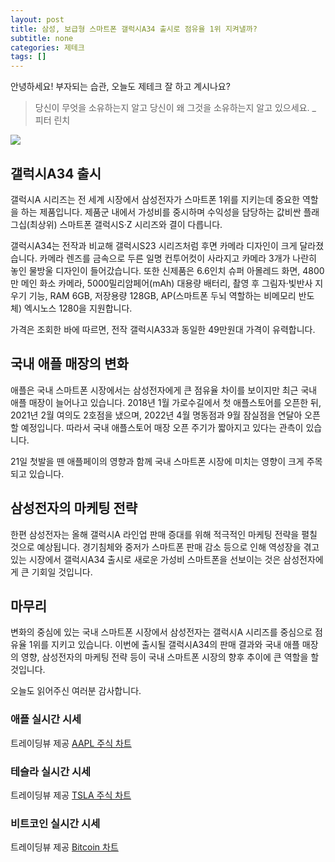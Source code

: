 ```yaml
---
layout: post
title: 삼성, 보급형 스마트폰 갤럭시A34 출시로 점유율 1위 지켜낼까?
subtitle: none
categories: 제테크
tags: []
---
```


안녕하세요! 부자되는 습관, 오늘도 제테크 잘 하고 계시나요?

> 당신이 무엇을 소유하는지 알고 당신이 왜 그것을 소유하는지 알고 있으세요. _ 피터 린치






![](https://source.unsplash.com/800x450/?luxury)

##  갤럭시A34 출시

갤럭시A 시리즈는 전 세계 시장에서 삼성전자가 스마트폰 1위를 지키는데 중요한 역할을 하는 제품입니다. 제품군 내에서 가성비를 중시하며 수익성을 담당하는 값비싼 플래그십(최상위) 스마트폰 갤럭시S·Z 시리즈와 결이 다릅니다.

갤럭시A34는 전작과 비교해 갤럭시S23 시리즈처럼 후면 카메라 디자인이 크게 달라졌습니다. 카메라 렌즈를 금속으로 두른 일명 컨투어컷이 사라지고 카메라 3개가 나란히 놓인 물방울 디자인이 들어갔습니다. 또한 신제품은 6.6인치 슈퍼 아몰레드 화면, 4800만 메인 화소 카메라, 5000밀리암페어(mAh) 대용량 배터리, 촬영 후 그림자·빛반사 지우기 기능, RAM 6GB, 저장용량 128GB, AP(스마트폰 두뇌 역할하는 비메모리 반도체) 엑시노스 1280을 지원합니다.

가격은 조회한 바에 따르면, 전작 갤럭시A33과 동일한 49만원대 가격이 유력합니다.

## 국내 애플 매장의 변화

애플은 국내 스마트폰 시장에서는 삼성전자에게 큰 점유율 차이를 보이지만 최근 국내 애플 매장이 늘어나고 있습니다. 2018년 1월 가로수길에서 첫 애플스토어를 오픈한 뒤, 2021년 2월 여의도 2호점을 냈으며, 2022년 4월 명동점과 9월 잠실점을 연달아 오픈할 예정입니다. 따라서 국내 애플스토어 매장 오픈 주기가 짧아지고 있다는 관측이 있습니다.

21일 첫발을 뗀 애플페이의 영향과 함께 국내 스마트폰 시장에 미치는 영향이 크게 주목되고 있습니다.

## 삼성전자의 마케팅 전략

한편 삼성전자는 올해 갤럭시A 라인업 판매 증대를 위해 적극적인 마케팅 전략을 펼칠 것으로 예상됩니다. 경기침체와 중저가 스마트폰 판매 감소 등으로 인해 역성장을 겪고 있는 시장에서 갤럭시A34 출시로 새로운 가성비 스마트폰을 선보이는 것은 삼성전자에게 큰 기회일 것입니다.

## 마무리

변화의 중심에 있는 국내 스마트폰 시장에서 삼성전자는 갤럭시A 시리즈를 중심으로 점유율 1위를 지키고 있습니다. 이번에 출시될 갤럭시A34의 판매 결과와 국내 애플 매장의 영향, 삼성전자의 마케팅 전략 등이 국내 스마트폰 시장의 향후 추이에 큰 역할을 할 것입니다.

오늘도 읽어주신 여러분 감사합니다.

### 애플 실시간 시세


<!-- TradingView Widget BEGIN -->
<div class="tradingview-widget-container">
  <div id="tradingview_6a264"></div>
  <div class="tradingview-widget-copyright">트레이딩뷰 제공 <a href="https://kr.tradingview.com/symbols/NASDAQ-AAPL/" rel="noopener" target="_blank"><span class="blue-text">AAPL 주식 차트</span></a></div>
  <script type="text/javascript" src="https://s3.tradingview.com/tv.js"></script>
  <script type="text/javascript">
  new TradingView.widget(
  {
  "autosize": true,
  "symbol": "NASDAQ:AAPL",
  "interval": "D",
  "timezone": "Asia/Seoul",
  "theme": "light",
  "style": "1",
  "locale": "kr",
  "toolbar_bg": "#f1f3f6",
  "enable_publishing": false,
  "hide_top_toolbar": true,
  "hide_legend": true,
  "save_image": false,
  "container_id": "tradingview_6a264"
}
  );
  </script>
</div>
<!-- TradingView Widget END -->


### 테슬라 실시간 시세


<!-- TradingView Widget BEGIN -->
<div class="tradingview-widget-container">
  <div id="tradingview_39d77"></div>
  <div class="tradingview-widget-copyright">트레이딩뷰 제공 <a href="https://kr.tradingview.com/symbols/NASDAQ-TSLA/" rel="noopener" target="_blank"><span class="blue-text">TSLA 주식 차트</span></a></div>
  <script type="text/javascript" src="https://s3.tradingview.com/tv.js"></script>
  <script type="text/javascript">
  new TradingView.widget(
  {
  "autosize": true,
  "symbol": "NASDAQ:TSLA",
  "interval": "D",
  "timezone": "Asia/Seoul",
  "theme": "light",
  "style": "1",
  "locale": "kr",
  "toolbar_bg": "#f1f3f6",
  "enable_publishing": false,
  "hide_top_toolbar": true,
  "hide_legend": true,
  "save_image": false,
  "container_id": "tradingview_39d77"
}
  );
  </script>
</div>
<!-- TradingView Widget END -->


### 비트코인 실시간 시세


<!-- TradingView Widget BEGIN -->
<div class="tradingview-widget-container">
  <div id="tradingview_3f91e"></div>
  <div class="tradingview-widget-copyright">트레이딩뷰 제공 <a href="https://kr.tradingview.com/symbols/BTCUSD/?exchange=BITSTAMP" rel="noopener" target="_blank"><span class="blue-text">Bitcoin 차트</span></a></div>
  <script type="text/javascript" src="https://s3.tradingview.com/tv.js"></script>
  <script type="text/javascript">
  new TradingView.widget(
  {
  "autosize": true,
  "symbol": "BITSTAMP:BTCUSD",
  "interval": "D",
  "timezone": "Asia/Seoul",
  "theme": "light",
  "style": "1",
  "locale": "kr",
  "toolbar_bg": "#f1f3f6",
  "enable_publishing": false,
  "hide_top_toolbar": true,
  "hide_legend": true,
  "save_image": false,
  "container_id": "tradingview_3f91e"
}
  );
  </script>
</div>
<!-- TradingView Widget END -->

